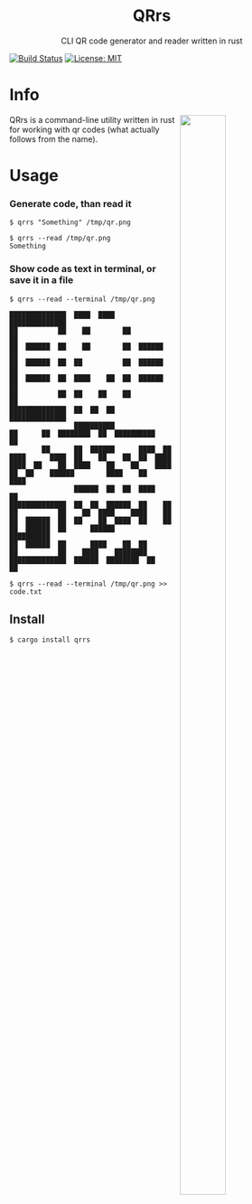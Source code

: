 <h1 align="center">QRrs</h1>

<p align="center">CLI QR code generator and reader written in rust</p>

[![Build Status](https://travis-ci.com/Lenivaya/qrrs.svg?branch=master)](https://travis-ci.com/Lenivaya/qrrs)
[![License: MIT](https://img.shields.io/badge/License-MIT-blue.svg)](./LICENSE)

# Info

<img src="https://user-images.githubusercontent.com/49302467/88573963-3abf6300-d04a-11ea-9eb3-ae440a9dd76b.png" width="40%" height="70%" align="right">

QRrs is a command-line utility written in rust for working with qr codes (what actually follows from the name).

# Usage

### Generate code, than read it

```console
$ qrrs "Something" /tmp/qr.png
```

```console
$ qrrs --read /tmp/qr.png
Something
```

### Show code as text in terminal, or save it in a file

```console
$ qrrs --read --terminal /tmp/qr.png

██████████████  ████  ████  ██████████████
██          ██    ██        ██          ██
██  ██████  ██    ██        ██  ██████  ██
██  ██████  ██  ██          ██  ██████  ██
██  ██████  ██  ████    ██  ██  ██████  ██
██          ██  ██    ██    ██          ██
██████████████  ██  ██  ██  ██████████████
                ██████████
██      ██  ████████  ██  ██████████    ██
        ██      ██  ██████      ████  ██
████      ████  ██    ██    ██  ██  ████
████  ██    ██  ████    ██    ██    ████
██  ██    ██████        ████    ██    ████
                ██████  ██  ██  ████    ██
██████████████  ██  ██  ██████  ██    ██
██          ██    ██  ████    ████    ██
██  ██████  ██  ██    ██  ████  ██    ██
██  ██████  ██      ██████      ██████████
██  ██████  ██      ████    ██  ██
██          ██    ████    ████████
██████████████  ██████  ████████  ██    ██

```

```console
$ qrrs --read --terminal /tmp/qr.png >> code.txt
```

## Install

```console
$ cargo install qrrs
```

